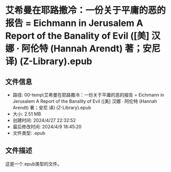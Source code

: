 ﻿# 艾希曼在耶路撒冷：一份关于平庸的恶的报告 = Eichmann in Jerusalem A Report of the Banality of Evil ([美] 汉娜 · 阿伦特 (Hannah Arendt) 著；安尼 译) (Z-Library).epub

## 文件信息
- 路径: 00-temp\艾希曼在耶路撒冷：一份关于平庸的恶的报告 = Eichmann in Jerusalem A Report of the Banality of Evil ([美] 汉娜 · 阿伦特 (Hannah Arendt) 著；安尼 译) (Z-Library).epub
- 大小: 2.51 MB
- 创建时间: 2024/4/27 22:32:52
- 最后修改时间: 2024/4/9 18:45:20
- 文件类型: .epub

## 文件描述
这是一个.epub类型的文件。

